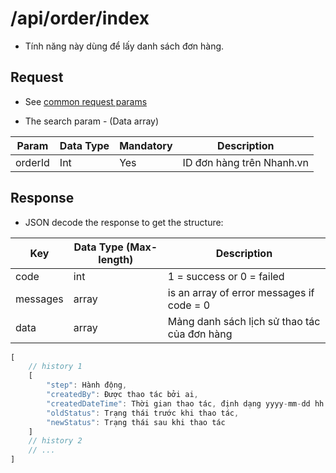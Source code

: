 # /api/order/index

* Tính năng này dùng để lấy danh sách đơn hàng.

## Request

* See [common request params](/api.md#request)

* The search param - \(Data array\)

| Param | Data Type | Mandatory | Description |
| --- | --- | --- | --- |
| orderId | Int | Yes | ID đơn hàng trên Nhanh.vn |

## Response

* JSON decode the response to get the structure:

| Key | Data Type \(Max-length\) | Description |
| --- | --- | --- |
| code | int | 1 = success or 0 = failed |
| messages | array | is an array of error messages if code = 0 |
| data | array | Mảng danh sách lịch sử thao tác của đơn hàng |

```js
[
    // history 1
    [
        "step": Hành động,
        "createdBy": Được thao tác bởi ai,
        "createdDateTime": Thời gian thao tác, định dạng yyyy-mm-dd hh:mm:ii
        "oldStatus": Trạng thái trước khi thao tác,
        "newStatus": Trạng thái sau khi thao tác
    ]
    // history 2
    // ...
]
```




